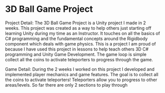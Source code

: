 # 3D Ball Game Project

Project Detail: The 3D Ball Game Project is a Unity project I made in 2 weeks. This project was created as a way to help others just starting off learning Unity during my time as an Instructor. It touches on all the basics of C# programming and the fundamental concepts around the Rigidbody component which deals with game physics. This is a project I am proud of because I have used this project in lessons to help teach others 3D C# programming and Unity Game Development. The game loop is simple collect all the coins to activate teleporters to progress through the game.

Game Detail: During the 2 weeks I worked on this project I developed and implemented player mechanics and game features. The goal is to collect all the coins to activate teleporters! Teleporters allow you to progress to other areas/levels. So far there are only 2 sections to play through

